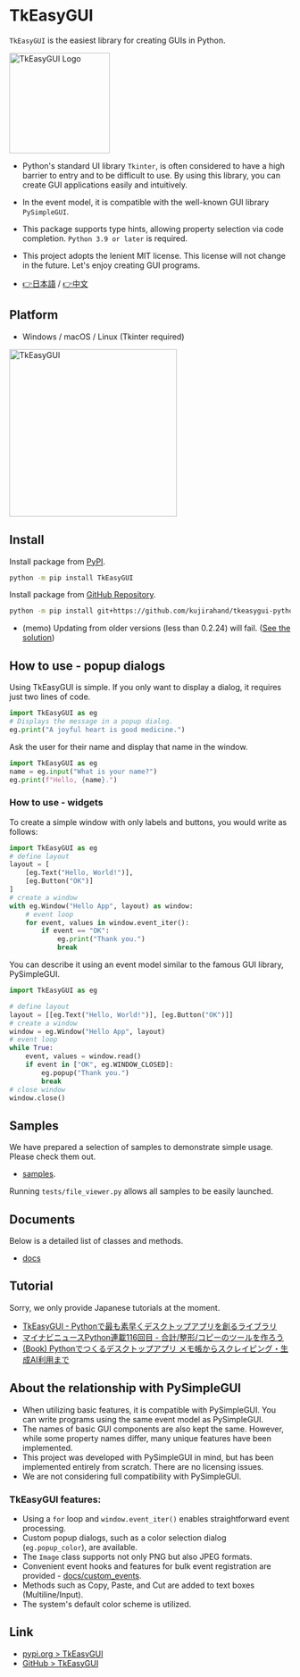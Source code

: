 # TkEasyGUI

`TkEasyGUI` is the easiest library for creating GUIs in Python.

<img src="https://github.com/kujirahand/tkeasygui-python/raw/main/docs/image/logo-button.jpg" width="180" alt="TkEasyGUI Logo">

- Python's standard UI library `Tkinter`, is often considered to have a high barrier to entry and to be difficult to use. By using this library, you can create GUI applications easily and intuitively.
- In the event model, it is compatible with the well-known GUI library `PySimpleGUI`.
- This package supports type hints, allowing property selection via code completion. `Python 3.9 or later` is required.
- This project adopts the lenient MIT license. This license will not change in the future. Let's enjoy creating GUI programs.

- [👉日本語](https://github.com/kujirahand/tkeasygui-python/blob/main/README-ja.md) / [👉中文](https://github.com/kujirahand/tkeasygui-python/blob/main/README-zh.md)


## Platform

- Windows / macOS / Linux (Tkinter required)

<img src="https://github.com/kujirahand/tkeasygui-python/raw/main/docs/image/tkeasygui-shot640.jpg" width="300" alt="TkEasyGUI">

## Install

Install package from [PyPI](https://pypi.org/project/TkEasyGUI/).

```sh
python -m pip install TkEasyGUI
```

Install package from [GitHub Repository](https://github.com/kujirahand/tkeasygui-python).

```sh
python -m pip install git+https://github.com/kujirahand/tkeasygui-python
```

- (memo) Updating from older versions (less than 0.2.24) will fail. ([See the solution](https://github.com/kujirahand/tkeasygui-python/blob/main/docs/installation_trouble.md))

## How to use - popup dialogs

Using TkEasyGUI is simple. If you only want to display a dialog, it requires just two lines of code.

```py
import TkEasyGUI as eg
# Displays the message in a popup dialog.
eg.print("A joyful heart is good medicine.")
```

Ask the user for their name and display that name in the window.

```py
import TkEasyGUI as eg
name = eg.input("What is your name?")
eg.print(f"Hello, {name}.")
```

### How to use - widgets

To create a simple window with only labels and buttons, you would write as follows:

```py
import TkEasyGUI as eg
# define layout
layout = [
    [eg.Text("Hello, World!")],
    [eg.Button("OK")]
]
# create a window
with eg.Window("Hello App", layout) as window:
    # event loop
    for event, values in window.event_iter():
        if event == "OK":
            eg.print("Thank you.")
            break
```

You can describe it using an event model similar to the famous GUI library, PySimpleGUI.

```py
import TkEasyGUI as eg

# define layout
layout = [[eg.Text("Hello, World!")], [eg.Button("OK")]]
# create a window
window = eg.Window("Hello App", layout)
# event loop
while True:
    event, values = window.read()
    if event in ["OK", eg.WINDOW_CLOSED]:
        eg.popup("Thank you.")
        break
# close window
window.close()
```

## Samples

We have prepared a selection of samples to demonstrate simple usage. Please check them out.

- [samples](https://github.com/kujirahand/tkeasygui-python/tree/main/tests).

Running `tests/file_viewer.py` allows all samples to be easily launched.

## Documents

Below is a detailed list of classes and methods.

- [docs](https://github.com/kujirahand/tkeasygui-python/tree/main/docs)

## Tutorial

Sorry, we only provide Japanese tutorials at the moment.

- [TkEasyGUI - Pythonで最も素早くデスクトップアプリを創るライブラリ](https://note.com/kujirahand/n/n33a2df3aa3e5)
- [マイナビニュースPython連載116回目 - 合計/整形/コピーのツールを作ろう](https://news.mynavi.jp/techplus/article/zeropython-116/)
- [(Book) Pythonでつくるデスクトップアプリ メモ帳からスクレイピング・生成AI利用まで](https://amzn.to/45R2NSH)

## About the relationship with PySimpleGUI

- When utilizing basic features, it is compatible with PySimpleGUI. You can write programs using the same event model as PySimpleGUI.
- The names of basic GUI components are also kept the same. However, while some property names differ, many unique features have been implemented.
- This project was developed with PySimpleGUI in mind, but has been implemented entirely from scratch. There are no licensing issues.
- We are not considering full compatibility with PySimpleGUI.

### TkEasyGUI features:

- Using a `for` loop and `window.event_iter()` enables straightforward event processing.
- Custom popup dialogs, such as a color selection dialog (`eg.popup_color`), are available.
- The `Image` class supports not only PNG but also JPEG formats.
- Convenient event hooks and features for bulk event registration are provided - [docs/custom_events](docs/custom_events.md).
- Methods such as Copy, Paste, and Cut are added to text boxes (Multiline/Input).
- The system's default color scheme is utilized.

## Link

- [pypi.org > TkEasyGUI](https://pypi.org/project/tkeasygui/)
- [GitHub > TkEasyGUI](https://github.com/kujirahand/tkeasygui-python/)
